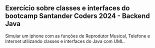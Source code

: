 ## Exercício sobre classes e interfaces do bootcamp Santander Coders 2024 - Backend Java

Simular um iphone com as funções de Reprodutor Musical, Telefone e Internet utilizando classes e interfaces do Java com UML.
